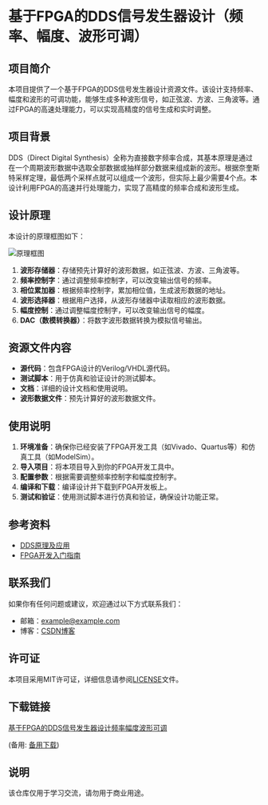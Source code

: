# 基于FPGA的DDS信号发生器设计（频率、幅度、波形可调）

## 项目简介

本项目提供了一个基于FPGA的DDS信号发生器设计资源文件。该设计支持频率、幅度和波形的可调功能，能够生成多种波形信号，如正弦波、方波、三角波等。通过FPGA的高速处理能力，可以实现高精度的信号生成和实时调整。

## 项目背景

DDS（Direct Digital Synthesis）全称为直接数字频率合成，其基本原理是通过在一个周期波形数据中选取全部数据或抽样部分数据来组成新的波形。根据奈奎斯特采样定理，最低两个采样点就可以组成一个波形，但实际上最少需要4个点。本设计利用FPGA的高速并行处理能力，实现了高精度的频率合成和波形生成。

## 设计原理

本设计的原理框图如下：

![原理框图](https://example.com/dds_block_diagram.png)

1. **波形存储器**：存储预先计算好的波形数据，如正弦波、方波、三角波等。
2. **频率控制字**：通过调整频率控制字，可以改变输出信号的频率。
3. **相位累加器**：根据频率控制字，累加相位值，生成波形数据的地址。
4. **波形选择器**：根据用户选择，从波形存储器中读取相应的波形数据。
5. **幅度控制**：通过调整幅度控制字，可以改变输出信号的幅度。
6. **DAC（数模转换器）**：将数字波形数据转换为模拟信号输出。

## 资源文件内容

- **源代码**：包含FPGA设计的Verilog/VHDL源代码。
- **测试脚本**：用于仿真和验证设计的测试脚本。
- **文档**：详细的设计文档和使用说明。
- **波形数据文件**：预先计算好的波形数据文件。

## 使用说明

1. **环境准备**：确保你已经安装了FPGA开发工具（如Vivado、Quartus等）和仿真工具（如ModelSim）。
2. **导入项目**：将本项目导入到你的FPGA开发工具中。
3. **配置参数**：根据需要调整频率控制字和幅度控制字。
4. **编译和下载**：编译设计并下载到FPGA开发板上。
5. **测试和验证**：使用测试脚本进行仿真和验证，确保设计功能正常。

## 参考资料

- [DDS原理及应用](https://blog.csdn.net/qq_33231534/article/details/108424647)
- [FPGA开发入门指南](https://example.com/fpga_guide)

## 联系我们

如果你有任何问题或建议，欢迎通过以下方式联系我们：

- 邮箱：example@example.com
- 博客：[CSDN博客](https://blog.csdn.net/qq_33231534)

## 许可证

本项目采用MIT许可证，详细信息请参阅[LICENSE](LICENSE)文件。

## 下载链接
[基于FPGA的DDS信号发生器设计频率幅度波形可调](https://pan.quark.cn/s/263f23425a0b) 

(备用: [备用下载](https://pan.baidu.com/s/12Z9dgKlIbwuc9axfJKVl4A?pwd=1234))

## 说明

该仓库仅用于学习交流，请勿用于商业用途。
